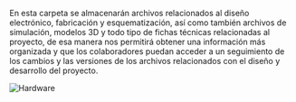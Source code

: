 En esta carpeta se almacenarán archivos relacionados al diseño electrónico, fabricación y esquematización, así como también archivos de simulación, modelos 3D y todo tipo de fichas técnicas relacionadas al proyecto, de esa manera nos permitirá obtener una información más organizada y que los colaboradores puedan acceder a un seguimiento de los cambios y las versiones de los archivos relacionados con el diseño y desarrollo del proyecto.



![Hardware](https://images.app.goo.gl/P2S3X25rU5ahaDTc6.jpeg)